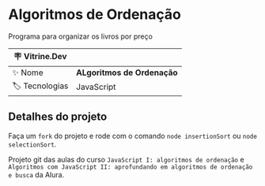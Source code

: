 # Algoritmos de Ordenação

Programa para organizar os livros por preço

| :placard: Vitrine.Dev |     |
| -------------  | --- |
| :sparkles: Nome        | **ALgoritmos de Ordenação**
| :label: Tecnologias | JavaScript

## Detalhes do projeto

Faça um `fork` do projeto e rode com o comando `node insertionSort` ou `node selectionSort`.


Projeto git das aulas do curso `JavaScript I: algoritmos de ordenação` e `Algoritmos com JavaScript II: aprofundando em algoritmos de ordenação e busca` da Alura.
